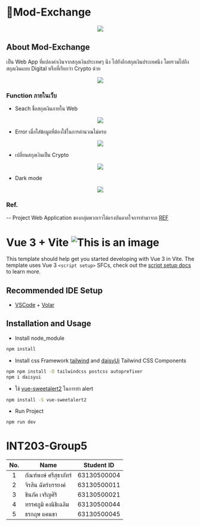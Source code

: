 # 💸Mod-Exchange
<p align="center">
 <img src="https://media.giphy.com/media/W56iRg3BTRZJvzKGu5/giphy.gif" />
</p>

## About Mod-Exchange
เป็น Web App ที่แปลงค่าเงินจากสกุลเงินประเทศๆ นึง ไปยังอีกสกุลเงินประเทศนึง โดยรวมไปถึงสกุลเงินแบบ Digital หรือที่เรียกว่า Crypto ด้วย
<p align="center">
 <img src="https://user-images.githubusercontent.com/68856607/155845030-ec5b94d2-8db3-43a8-ab3a-9d111b28b695.gif" />
</p>

### Function ภายในเว็บ
- Seach ชื่อสกุลเงินภายใน Web
<p align="center">
 <img src="https://user-images.githubusercontent.com/68856607/155846536-4fb3260d-cbc3-4f8d-a8ca-54e008cdf520.gif" />
</p>

- Error เมื่อใส่ข้อมูลที่ต้องใช้ในการคำนวณไม่ครบ
<p align="center">
 <img src="https://user-images.githubusercontent.com/68856607/155846631-0f5b8e49-d7d7-4cd0-887e-30c232b789ce.giff" />
</p>

- เปลี่ยนสกุลเงินเป็น Crypto
<p align="center">
 <img src="https://user-images.githubusercontent.com/68856607/155846660-cdb4e427-1a9f-45d8-bed4-fc0ebc4a3650.gif" />
</p>

- Dark mode
<p align="center">
 <img src="https://user-images.githubusercontent.com/68856607/155846675-768e1442-3078-4de5-8fd7-6861f87bacba.gif" />
</p>

### Ref.
-- Project Web Application ของกลุ่มพวกเราได้แรงบันดาลใจการทำมาจาก [REF](https://www.xe.com/currencyconverter/)

# Vue 3 + Vite     ![This is an image](https://github.com/thanakritcankha/mod-exchange/blob/main/public/favicon.ico)
This template should help get you started developing with Vue 3 in Vite. The template uses Vue 3 `<script setup>` SFCs, check out the [script setup docs](https://v3.vuejs.org/api/sfc-script-setup.html#sfc-script-setup) to learn more.

## Recommended IDE Setup

- [VSCode](https://code.visualstudio.com/) + [Volar](https://marketplace.visualstudio.com/items?itemName=johnsoncodehk.volar)

## Installation and Usage
- Install node_module
``` bash
npm install
```
- Install css Framework [tailwind](https://tailwindcss.com/docs/installation) and [daisyUi](https://daisyui.com/) Tailwind CSS Components
``` bash
npm npm install -D tailwindcss postcss autoprefixer
npm i daisyui
```
- ใช้ [vue-sweetalert2](https://www.npmjs.com/package/vue-sweetalert2) ในการทำ alert <br>
``` sh
npm install -S vue-sweetalert2 
```
- Run Project
``` sh
npm run dev 
```
 

# INT203-Group5

 | No. | Name              | Student ID   |
|:---:|-------------------|--------------|
|  1  |  กัณฑ์พงษ์ ศรีสุธาภัทร์   | 63130500004  |
|  2  | จิรสิน ฉัตร์บรรยงค์ | 63130500011  |
|  3  | ชินภัค เจริญศิริ | 63130500021 |
|  4  | ทรรศภูมิ คงนิธิเฉลิม  | 63130500044 |
|  5  |  ธรกฤษ แคนขา  | 63130500045 |

